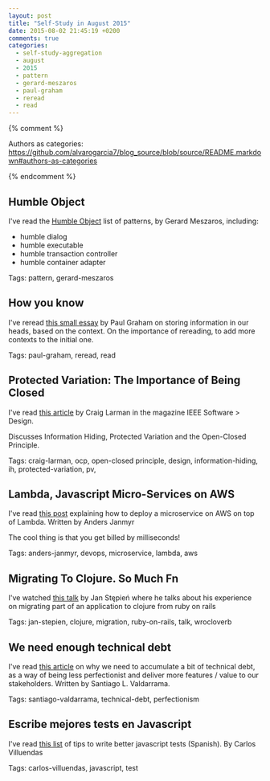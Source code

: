 ```yaml
---
layout: post
title: "Self-Study in August 2015"
date: 2015-08-02 21:45:19 +0200
comments: true
categories: 
  - self-study-aggregation
  - august
  - 2015
  - pattern
  - gerard-meszaros
  - paul-graham
  - reread
  - read
---
```


{% comment %}  

Authors as categories: https://github.com/alvarogarcia7/blog_source/blob/source/README.markdown#authors-as-categories

{% endcomment %}

## Humble Object

I've read the [Humble Object][humble-object] list of patterns, by Gerard Meszaros, including:

  * humble dialog
  * humble executable
  * humble transaction controller
  * humble container adapter


Tags: pattern, gerard-meszaros

[humble-object]: http://xunitpatterns.com/Humble%20Object.html

## How you know

I've reread [this small essay][how-you-know] by Paul Graham on storing information in our heads, based on the context. On the importance of rereading, to add more contexts to the initial one.

Tags: paul-graham, reread, read

[how-you-know]: http://www.paulgraham.com/know.html

## Protected Variation: The Importance of Being Closed

I've read [this article][the-importance-of-being-closed] by Craig Larman in the magazine IEEE Software > Design.

Discusses Information Hiding, Protected Variation and the Open-Closed Principle.

Tags: craig-larman, ocp, open-closed principle, design, information-hiding, ih, protected-variation, pv,

[the-importance-of-being-closed]: http://www.martinfowler.com/ieeeSoftware/protectedVariation.pdf

## Lambda, Javascript Micro-Services on AWS

I've read [this post][javascript-microservice-lambda-aws] explaining how to deploy a microservice on AWS on top of Lambda. Written by Anders Janmyr

The cool thing is that you get billed by milliseconds!

Tags: anders-janmyr, devops, microservice, lambda, aws

[javascript-microservice-lambda-aws]: http://www.jayway.com/2014/12/18/lambda-javascript-micro-services-aws/

## Migrating To Clojure. So Much Fn

I've watched [this talk][migrating-to-clojure-fn] by Jan Stępień where he talks about his experience on migrating part of an application to clojure from ruby on rails

Tags: jan-stepien, clojure, migration, ruby-on-rails, talk, wrocloverb

[migrating-to-clojure-fn]: https://www.youtube.com/watch?v=Hv4slaRydRM

## We need enough technical debt

I've read [this article][enough-technical-debt] on why we need to accumulate a bit of technical debt, as a way of being less perfectionist and deliver more features / value to our stakeholders. Written by Santiago L. Valdarrama.

Tags: santiago-valdarrama, technical-debt, perfectionism

[enough-technical-debt]: https://blog.svpino.com/2015/08/05/we-need-enough-technical-debt

## Escribe mejores tests en Javascript

I've read [this list][better-js-tests] of tips to write better javascript tests (Spanish). By Carlos Villuendas

Tags: carlos-villuendas, javascript, test

[better-js-tests]: http://carlosvillu.com/escribe-mejores-tests-en-javascript/
